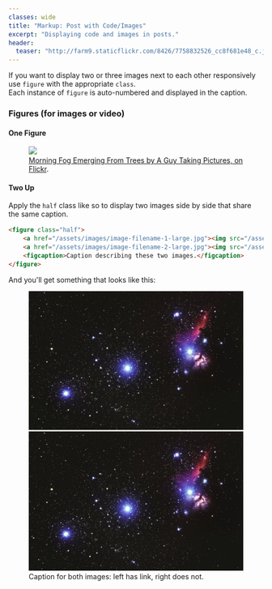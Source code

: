 ```yaml
---
classes: wide
title: "Markup: Post with Code/Images"
excerpt: "Displaying code and images in posts."
header:
  teaser: "http://farm9.staticflickr.com/8426/7758832526_cc8f681e48_c.jpg"
---
```



If you want to display two or three images next to each other responsively use `figure` with the appropriate `class`.  
Each instance of `figure` is auto-numbered and displayed in the caption.


### Figures (for images or video)

#### One Figure

<figure>
	<a href="http://farm9.staticflickr.com/8426/7758832526_cc8f681e48_b.jpg"><img src="http://farm9.staticflickr.com/8426/7758832526_cc8f681e48_c.jpg"></a>
	<figcaption><a href="http://www.flickr.com/photos/80901381@N04/7758832526/">Morning Fog Emerging From Trees by A Guy Taking Pictures, on Flickr</a>.</figcaption>
</figure>


#### Two Up

Apply the `half` class like so to display two images side by side that share the same caption.

```html
<figure class="half">
    <a href="/assets/images/image-filename-1-large.jpg"><img src="/assets/images/image-filename-1.jpg"></a>
    <a href="/assets/images/image-filename-2-large.jpg"><img src="/assets/images/image-filename-2.jpg"></a>
    <figcaption>Caption describing these two images.</figcaption>
</figure>
```

And you'll get something that looks like this:

<figure class="half">
	<a href="/assets/images/star_galaxy_1200x777.jpg"><img src="/assets/images/star_galaxy_1200x777.jpg"></a>
	<img src="/assets/images/star_galaxy_1200x777.jpg"></a>
	<figcaption>Caption for both images: left has link, right does not.</figcaption>
</figure>

